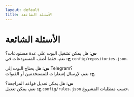 ```yaml
---
layout: default
title: الأسئلة الشائعة
---
```


# الأسئلة الشائعة

**س:** هل يمكن تشغيل البوت على عدة مستودعات؟  
**ج:** نعم، فقط أضف المستودعات في `config/repositories.json`.

**س:** هل يحتاج البوت إلى Telegram؟  
**ج:** نعم، لإرسال إشعارات للمستخدمين أو القنوات.

**س:** هل يمكن تعديل قواعد المراجعة؟  
**ج:** نعم، يمكن تعديل `config/rules.json` حسب متطلبات المشروع.
